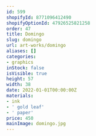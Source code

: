 ```yaml
---
id: 599
shopifyId: 8771096412490
shopifyOptionId: 47926525821258
order: 47
title: Domingo
slug: domingo
url: art-works/domingo
aliases: []
categories:
- graphics
inStock: false
isVisible: true
height: 57
width: 38
date: 2022-01-01T00:00:00Z
materials:
- ink
- ' gold leaf'
- ' paper'
price: 450
mainImage: domingo.jpg
---
```

